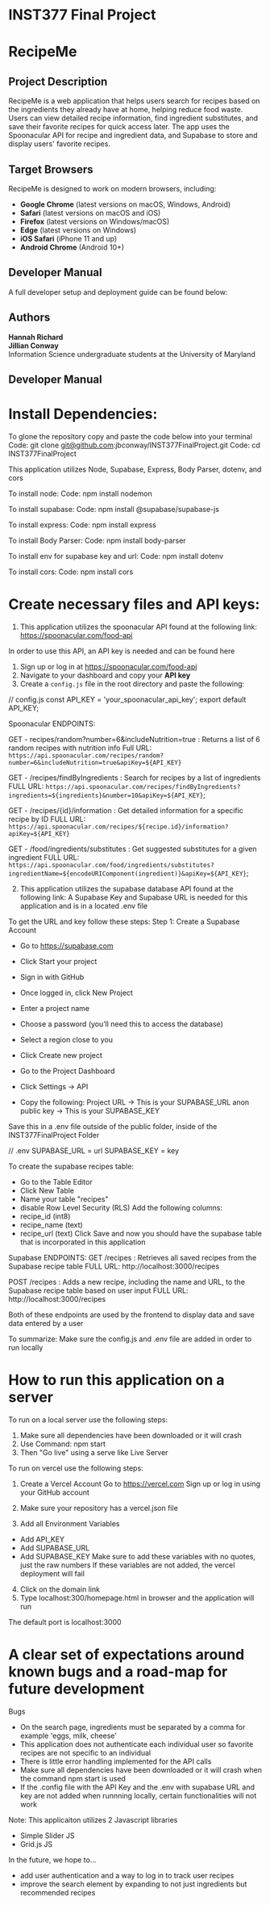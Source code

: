 # INST377 Final Project

# RecipeMe

## Project Description  
RecipeMe is a web application that helps users search for recipes based on the ingredients they already have at home, helping reduce food waste. Users can view detailed recipe information, find ingredient substitutes, and save their favorite recipes for quick access later. The app uses the Spoonacular API for recipe and ingredient data, and Supabase to store and display users' favorite recipes.

## Target Browsers  
RecipeMe is designed to work on modern browsers, including:

- **Google Chrome** (latest versions on macOS, Windows, Android)  
- **Safari** (latest versions on macOS and iOS)  
- **Firefox** (latest versions on Windows/macOS)  
- **Edge** (latest versions on Windows)  
- **iOS Safari** (iPhone 11 and up)  
- **Android Chrome** (Android 10+)

## Developer Manual  
A full developer setup and deployment guide can be found below:  

## Authors  
**Hannah Richard**  
**Jillian Conway**  
Information Science undergraduate students at the University of Maryland


## Developer Manual
 
# Install Dependencies:
To glone the repository copy and paste the code below into your terminal
Code: git clone git@github.com:jbconway/INST377FinalProject.git
Code: cd INST377FinalProject

This application utilizes Node, Supabase, Express, Body Parser, dotenv, and cors

To install node:
Code: npm install nodemon

To install supabase:
Code: npm install @supabase/supabase-js

To install express:
Code: npm install express

To install Body Parser:
Code: npm install body-parser

To install env for supabase key and url:
Code: npm install dotenv

To install cors:
Code: npm install cors

# Create necessary files and API keys:
1. This application utilizes the spoonacular API found at the following link:
https://spoonacular.com/food-api

In order to use this API, an API key is needed and can be found here
1. Sign up or log in at https://spoonacular.com/food-api
2. Navigate to your dashboard and copy your **API key**
3. Create a `config.js` file in the root directory and paste the following:

// config.js
const API_KEY = 'your_spoonacular_api_key';
export default API_KEY;

Spoonacular ENDPOINTS:

GET - recipes/random?number=6&includeNutrition=true : Returns a list of 6 random recipes with nutrition info
Full URL:
`https://api.spoonacular.com/recipes/random?number=6&includeNutrition=true&apiKey=${API_KEY}`

GET - /recipes/findByIngredients : Search for recipes by a list of ingredients
FULL URL:
`https://api.spoonacular.com/recipes/findByIngredients?ingredients=${ingredients}&number=10&apiKey=${API_KEY}`;

GET - /recipes/{id}/information : Get detailed information for a specific recipe by ID
FULL URL:
`https://api.spoonacular.com/recipes/${recipe.id}/information?apiKey=${API_KEY}`

GET - /food/ingredients/substitutes : Get suggested substitutes for a given ingredient
FULL URL:
`https://api.spoonacular.com/food/ingredients/substitutes?ingredientName=${encodeURIComponent(ingredient)}&apiKey=${API_KEY}`;

2. This application utilizes the supabase database API found at the following link:
A Supabase Key and Supabase URL is needed for this application and is in a located .env file

To get the URL and key follow these steps:
Step 1: Create a Supabase Account
- Go to https://supabase.com
- Click Start your project
- Sign in with GitHub
- Once logged in, click New Project

- Enter a project name
- Choose a password (you’ll need this to access the database)
- Select a region close to you
- Click Create new project

- Go to the Project Dashboard
- Click Settings → API
- Copy the following:
Project URL → This is your SUPABASE_URL
anon public key → This is your SUPABASE_KEY

Save this in a .env file outside of the public folder, inside of the INST377FinalProject Folder

// .env
SUPABASE_URL = url
SUPABASE_KEY = key

To create the supabase recipes table:
- Go to the Table Editor
- Click New Table
- Name your table "recipes"
- disable Row Level Security (RLS)
Add the following columns:
- recipe_id (int8)
- recipe_name (text)
- recipe_url (text)
Click Save and now you should have the supabase table that is incorporated in this application

Supabase ENDPOINTS:
GET /recipes : Retrieves all saved recipes from the Supabase recipe table
FULL URL:
http://localhost:3000/recipes

POST /recipes : Adds a new recipe, including the name and URL, to the Supabase recipe table based on user input
FULL URL:
http://localhost:3000/recipes

Both of these endpoints are used by the frontend to display data and save data entered by a user

To summarize:
Make sure the config.js and .env file are added in order to run locally

# How to run this application on a server
To run on a local server use the following steps:

1. Make sure all dependencies have been downloaded or it will crash
2. Use Command: npm start
3. Then "Go live" using a serve like Live Server

To run on vercel use the following steps:
1. Create a Vercel Account
Go to https://vercel.com
Sign up or log in using your GitHub account

2. Make sure your repository has a vercel.json file 

3. Add all Environment Variables 
- Add API_KEY
- Add SUPABASE_URL
- Add SUPABASE_KEY
Make sure to add these variables with no quotes, just the raw numbers
If these variables are not added, the vercel deployment will fail

4. Click on the domain link
5. Type localhost:300/homepage.html in browser and the application will run

The default port is localhost:3000


# A clear set of expectations around known bugs and a road-map for future development
Bugs
- On the search page, ingredients must be separated by a comma for example 'eggs, milk, cheese'
- This application does not authenticate each individual user so favorite recipes are not specific to an individual
- There is little error handling implemented for the API calls
- Make sure all dependencies have been downloaded or it will crash when the command npm start is used
- If the .config file with the API Key and the .env with supabase URL and key are not added when runnning locally, certain functionalities will not work

Note: This applicaiton utilizes 2 Javascript libraries 
- Simple Slider JS
- Grid.js JS


In the future, we hope to...
- add user authentication and a way to log in to track user recipes
- improve the search element by expanding to not just ingredients but recommended recipes




